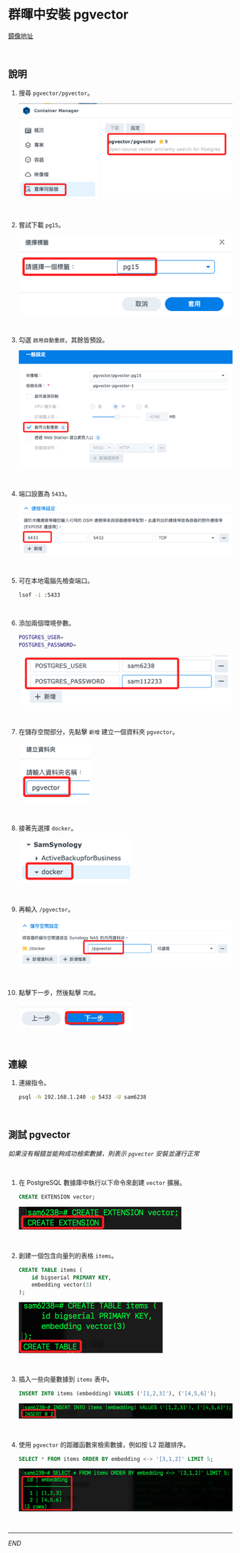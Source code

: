 # 群暉中安裝 pgvector

[鏡像地址](https://hub.docker.com/r/pgvector/pgvector)

<br>

## 說明

1. 搜尋 `pgvector/pgvector`。

    ![](images/img_02.png)

<br>

2. 嘗試下載 `pg15`。

    ![](images/img_03.png)

<br>

3. 勾選 `啟用自動重啟`，其餘皆預設。

    ![](images/img_04.png)

<br>

4. 端口設置為 `5433`。

    ![](images/img_05.png)

<br>

5. 可在本地電腦先檢查端口。

    ```bash
    lsof -i :5433
    ```

<br>

6. 添加兩個環境參數。

    ```bash
    POSTGRES_USER=
    POSTGRES_PASSWORD=
    ```

    ![](images/img_06.png)

<br>

7. 在儲存空間部分，先點擊 `新增` 建立一個資料夾 `pgvector`。

    ![](images/img_07.png)

<br>

8. 接著先選擇 `docker`。

    ![](images/img_08.png)

<br>

9. 再輸入 `/pgvector`。

    ![](images/img_09.png)

<br>

10. 點擊下一步，然後點擊 `完成`。

    ![](images/img_10.png)

<br>

## 連線

1. 連線指令。

    ```bash
    psql -h 192.168.1.240 -p 5433 -U sam6238
    ```

<br>

## 測試 pgvector

_如果沒有報錯並能夠成功檢索數據，則表示 `pgvector` 安裝並運行正常_

<br>

1. 在 PostgreSQL 數據庫中執行以下命令來創建 `vector` 擴展。

    ```sql
    CREATE EXTENSION vector;
    ```

    ![](images/img_11.png)

<br>

2. 創建一個包含向量列的表格 `items`。

    ```sql
    CREATE TABLE items (
        id bigserial PRIMARY KEY,
        embedding vector(3)
    );
    ```

    ![](images/img_12.png)

<br>

3. 插入一些向量數據到 `items` 表中。

    ```sql
    INSERT INTO items (embedding) VALUES ('[1,2,3]'), ('[4,5,6]');
    ```

    ![](images/img_13.png)

<br>

4. 使用 `pgvector` 的距離函數來檢索數據，例如按 L2 距離排序。

    ```sql
    SELECT * FROM items ORDER BY embedding <-> '[3,1,2]' LIMIT 5;
    ```

    ![](images/img_14.png)

<br>

___

_END_

